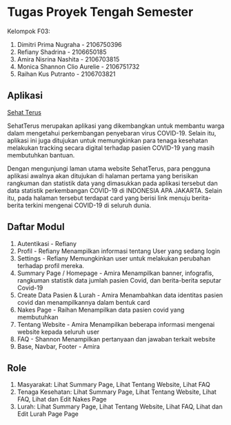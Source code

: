# Tugas Proyek Tengah Semester

Kelompok F03:
1. Dimitri Prima Nugraha - 2106750396
2. Refiany Shadrina - 2106650185
3. Amira Nisrina Nashita - 2106703815
4. Monica Shannon Clio Aurelie - 2106751732
5. Raihan Kus Putranto - 2106703821

## Aplikasi

[Sehat Terus](https://sehat-terus.herokuapp.com/)

SehatTerus merupakan aplikasi yang dikembangkan untuk membantu warga dalam mengetahui perkembangan penyebaran virus COVID-19. Selain itu, aplikasi ini juga ditujukan untuk memungkinkan para tenaga kesehatan melakukan tracking secara digital terhadap pasien COVID-19 yang masih membutuhkan bantuan.

Dengan mengunjungi laman utama website SehatTerus, para pengguna aplikasi awalnya akan ditujukan di halaman pertama yang berisikan rangkuman dan statistik data yang dimasukkan pada aplikasi tersebut dan data statistik perkembangan COVID-19 di INDONESIA APA JAKARTA. Selain itu, pada halaman tersebut terdapat card yang berisi link menuju berita-berita terkini mengenai COVID-19 di seluruh dunia. 

## Daftar Modul
1. Autentikasi - Refiany
2. Profil - Refiany
Menampilkan informasi tentang User yang sedang login
3. Settings - Refiany
Memungkinkan user untuk melakukan perubahan terhadap profil mereka.
4. Summary Page / Homepage - Amira
Menampilkan banner, infografis, rangkuman statistik data jumlah pasien Covid, dan berita-berita seputar Covid-19
5. Create Data Pasien & Lurah - Amira 
Menambahkan data identitas pasien covid dan menampilkannya dalam bentuk card
6. Nakes Page - Raihan
Menampilkan data pasien covid yang membutuhkan 
7. Tentang Website - Amira
Menampilkan beberapa informasi mengenai website kepada seluruh user
8. FAQ - Shannon
Menampilkan pertanyaan dan jawaban terkait website
9. Base, Navbar, Footer - Amira


## Role
1. Masyarakat: 
Lihat Summary Page, Lihat Tentang Website, Lihat FAQ
2. Tenaga Kesehatan: 
Lihat Summary Page, Lihat Tentang Website, Lihat FAQ, Lihat dan Edit Nakes Page
3. Lurah: 
Lihat Summary Page, Lihat Tentang Website, Lihat FAQ, Lihat dan Edit Lurah Page
Page

